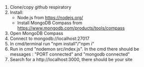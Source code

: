 1. Сlone/copy github respiratory
2. Install:
    - Node.js from https://nodejs.org/
    - Install MongoDB Compass from https://www.mongodb.com/products/tools/compass
3. Open MongoDB Compass
4. Connect to mongodb://localhost:27017
5. In cmd/terminal run "npm install"/"npm i"
6. Run in cmd "nodemon src/index.js". In the cmd there should be messages : "PORT connected" and "mongodb connected"
7. Search for a http://localhost:3000, there should be your site
